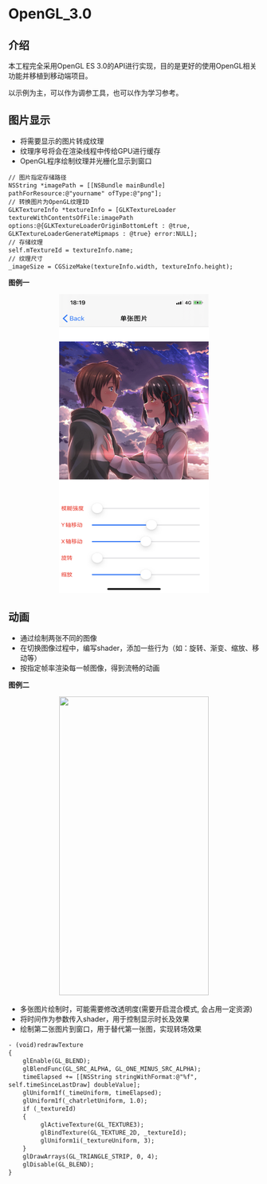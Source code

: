# OpenGL_3.0

## 介绍

本工程完全采用OpenGL ES 3.0的API进行实现，目的是更好的使用OpenGL相关功能并移植到移动端项目。

以示例为主，可以作为调参工具，也可以作为学习参考。

## 图片显示

* 将需要显示的图片转成纹理
* 纹理序号将会在渲染线程中传给GPU进行缓存
* OpenGL程序绘制纹理并光栅化显示到窗口

```
// 图片指定存储路径
NSString *imagePath = [[NSBundle mainBundle] pathForResource:@"yourname" ofType:@"png"];
// 转换图片为OpenGL纹理ID
GLKTextureInfo *textureInfo = [GLKTextureLoader textureWithContentsOfFile:imagePath options:@{GLKTextureLoaderOriginBottomLeft : @true, GLKTextureLoaderGenerateMipmaps : @true} error:NULL];
// 存储纹理
self.mTextureId = textureInfo.name;
// 纹理尺寸
_imageSize = CGSizeMake(textureInfo.width, textureInfo.height);
```

**图例一**

<div align=center><img width="300" height="600" src="example_1.png"/></div>

## 动画

* 通过绘制两张不同的图像
* 在切换图像过程中，编写shader，添加一些行为（如：旋转、渐变、缩放、移动等）
* 按指定帧率渲染每一帧图像，得到流畅的动画


**图例二**

<div align=center><img width="300" height="600" src="example_2.gif"/></div>


* 多张图片绘制时，可能需要修改透明度(需要开启混合模式, 会占用一定资源)
* 将时间作为参数传入shader，用于控制显示时长及效果
* 绘制第二张图片到窗口，用于替代第一张图，实现转场效果

```
- (void)redrawTexture
{
    glEnable(GL_BLEND);
    glBlendFunc(GL_SRC_ALPHA, GL_ONE_MINUS_SRC_ALPHA);
    timeElapsed += [[NSString stringWithFormat:@"%f", self.timeSinceLastDraw] doubleValue];
    glUniform1f(_timeUniform, timeElapsed);
    glUniform1f(_chatrletUniform, 1.0);
    if (_textureId)
    {
         glActiveTexture(GL_TEXTURE3);
         glBindTexture(GL_TEXTURE_2D, _textureId);
         glUniform1i(_textureUniform, 3);
    }
    glDrawArrays(GL_TRIANGLE_STRIP, 0, 4);
    glDisable(GL_BLEND);
}
```
